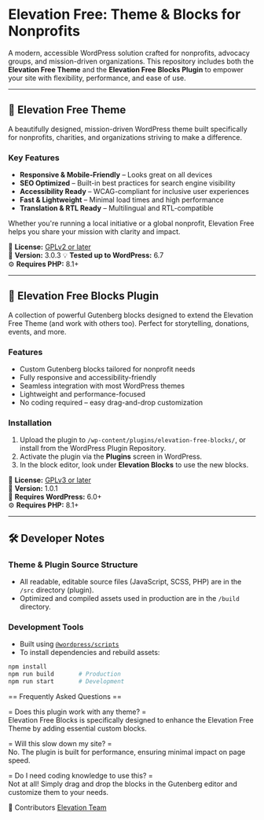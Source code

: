 # Elevation Free: Theme & Blocks for Nonprofits

A modern, accessible WordPress solution crafted for nonprofits, advocacy groups, and mission-driven organizations. This repository includes both the **Elevation Free Theme** and the **Elevation Free Blocks Plugin** to empower your site with flexibility, performance, and ease of use.

---

## 🌱 Elevation Free Theme

A beautifully designed, mission-driven WordPress theme built specifically for nonprofits, charities, and organizations striving to make a difference.

### Key Features

- **Responsive & Mobile-Friendly** – Looks great on all devices
- **SEO Optimized** – Built-in best practices for search engine visibility
- **Accessibility Ready** – WCAG-compliant for inclusive user experiences
- **Fast & Lightweight** – Minimal load times and high performance
- **Translation & RTL Ready** – Multilingual and RTL-compatible

Whether you're running a local initiative or a global nonprofit, Elevation Free helps you share your mission with clarity and impact.

📄 **License:** [GPLv2 or later](https://www.gnu.org/licenses/gpl-2.0.html)  
📅 **Version:** 3.0.3 
💡 **Tested up to WordPress:** 6.7  
⚙️ **Requires PHP:** 8.1+

---

## 🧩 Elevation Free Blocks Plugin

A collection of powerful Gutenberg blocks designed to extend the Elevation Free Theme (and work with others too). Perfect for storytelling, donations, events, and more.

### Features

- Custom Gutenberg blocks tailored for nonprofit needs
- Fully responsive and accessibility-friendly
- Seamless integration with most WordPress themes
- Lightweight and performance-focused
- No coding required – easy drag-and-drop customization

### Installation

1. Upload the plugin to `/wp-content/plugins/elevation-free-blocks/`, or install from the WordPress Plugin Repository.
2. Activate the plugin via the **Plugins** screen in WordPress.
3. In the block editor, look under **Elevation Blocks** to use the new blocks.

📄 **License:** [GPLv3 or later](https://www.gnu.org/licenses/gpl-3.0.html)  
📅 **Version:** 1.0.1  
🧩 **Requires WordPress:** 6.0+  
⚙️ **Requires PHP:** 8.1+

---

## 🛠️ Developer Notes

### Theme & Plugin Source Structure

- All readable, editable source files (JavaScript, SCSS, PHP) are in the `/src` directory (plugin).
- Optimized and compiled assets used in production are in the `/build` directory.

### Development Tools

- Built using [`@wordpress/scripts`](https://developer.wordpress.org/block-editor/reference-guides/packages/packages-scripts/)
- To install dependencies and rebuild assets:

```bash
npm install
npm run build       # Production
npm run start       # Development
```

== Frequently Asked Questions ==

= Does this plugin work with any theme? =  
Elevation Free Blocks is specifically designed to enhance the Elevation Free Theme by adding essential custom blocks.

= Will this slow down my site? =  
No. The plugin is built for performance, ensuring minimal impact on page speed.

= Do I need coding knowledge to use this? =  
Not at all! Simply drag and drop the blocks in the Gutenberg editor and customize them to your needs.

👥 Contributors
[Elevation Team](https://wordpress.org/support/users/elevation1support/)
